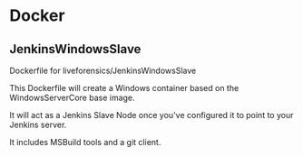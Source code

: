 # Docker
<!-- Is this the archive branch -->
## JenkinsWindowsSlave
Dockerfile for liveforensics/JenkinsWindowsSlave

This Dockerfile will create a Windows container based on the WindowsServerCore base image.

It will act as a Jenkins Slave Node once you've configured it to point to your Jenkins server.

It includes MSBuild tools and a git client.
